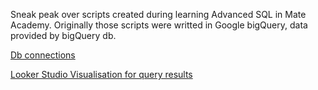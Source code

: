 Sneak peak over scripts created during learning Advanced SQL in Mate Academy. Originally those scripts were writted in Google bigQuery, data provided by bigQuery db.

[Db connections](db_connections.png)

[Looker Studio Visualisation for query results](https://lookerstudio.google.com/reporting/79576511-ac7c-4189-805e-4174c035dc2b)
